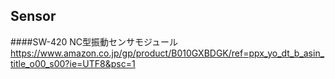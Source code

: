 
## Sensor

####SW-420 NC型振動センサモジュール
https://www.amazon.co.jp/gp/product/B010GXBDGK/ref=ppx_yo_dt_b_asin_title_o00_s00?ie=UTF8&psc=1
